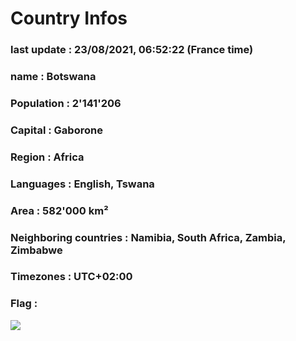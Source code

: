# Country  Infos
### last update : 23/08/2021, 06:52:22 (France time)

### name : Botswana
### Population : 2'141'206
### Capital : Gaborone
### Region : Africa
### Languages : English, Tswana
### Area : 582'000 km²
### Neighboring countries : Namibia, South Africa, Zambia, Zimbabwe
### Timezones : UTC+02:00

### Flag :
![](https://restcountries.eu/data/bwa.svg)